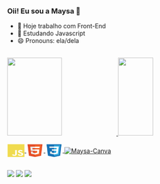 ### Oii! Eu sou a Maysa 👋


- 🔭 Hoje trabalho com Front-End
- 🌱 Estudando Javascript
- 😄 Pronouns: ela/dela

<br>
<div>
<a href="https://github.com/maysais">
<img height=180em width=50% src="https://github-readme-stats.vercel.app/api?username=maysais&show_icons=true&theme=transparent&count_private=true">
<img height=180em width=40% src="https://github-readme-stats.vercel.app/api/top-langs/?username=maysais&layout=compact&theme=transparent">
</div>

<div style="display: inline_block"><br>
  <img align="center" alt="Maysa-Js" height="30" width="40" src="https://raw.githubusercontent.com/devicons/devicon/master/icons/javascript/javascript-plain.svg">  
  <img align="center" alt="Maysa-HTML" height="30" width="40" src="https://raw.githubusercontent.com/devicons/devicon/master/icons/html5/html5-original.svg">
  <img align="center" alt="Maysa-CSS" height="30" width="40" src="https://raw.githubusercontent.com/devicons/devicon/master/icons/css3/css3-original.svg"> 
  <img align="center" alt="Maysa-Canva" height="30" width="40" src="https://cdn.jsdelivr.net/gh/devicons/devicon/icons/canva/canva-original.svg"> 
</div>

##

<div>
   <a href = "mailto:maysa.i.schaedler@gmail.com"><img src="https://img.shields.io/badge/-Gmail-%23333?style=for-the-badge&logo=gmail&logoColor=white" target="_blank"></a>
   <a href="https://www.linkedin.com/in/maysa-isernhagen-schaedler/" target="_blank"><img src="https://img.shields.io/badge/-LinkedIn-%230077B5?style=for-the-badge&logo=linkedin&logoColor=white" target="_blank"></a>
   <a href="https://codepen.io/maysais"><img src="https://img.shields.io/badge/Codepen-000000?style=for-the-badge&logo=codepen&logoColor=white"></a>
</div>

